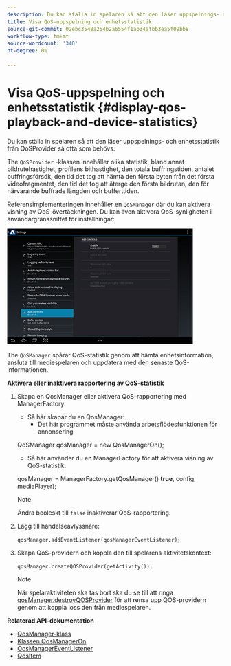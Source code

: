 ```yaml
---
description: Du kan ställa in spelaren så att den läser uppspelnings- och enhetsstatistik från QoSProvider så ofta som behövs.
title: Visa QoS-uppspelning och enhetsstatistik
source-git-commit: 02ebc3548a254b2a6554f1ab34afbb3ea5f09bb8
workflow-type: tm+mt
source-wordcount: '340'
ht-degree: 0%

---
```


# Visa QoS-uppspelning och enhetsstatistik {#display-qos-playback-and-device-statistics}

Du kan ställa in spelaren så att den läser uppspelnings- och enhetsstatistik från QoSProvider så ofta som behövs.

The `QoSProvider` -klassen innehåller olika statistik, bland annat bildrutehastighet, profilens bithastighet, den totala buffringstiden, antalet buffringsförsök, den tid det tog att hämta den första byten från det första videofragmentet, den tid det tog att återge den första bildrutan, den för närvarande buffrade längden och bufferttiden.

Referensimplementeringen innehåller en `QoSManager` där du kan aktivera visning av QoS-övertäckningen. Du kan även aktivera QoS-synligheten i användargränssnittet för inställningar:

![](assets/qos-configuration.jpg)

The `QoSManager` spårar QoS-statistik genom att hämta enhetsinformation, ansluta till mediespelaren och uppdatera med den senaste QoS-informationen.

**Aktivera eller inaktivera rapportering av QoS-statistik**

1. Skapa en QosManager eller aktivera QoS-rapportering med ManagerFactory.

   * Så här skapar du en QosManager:
      * Det här programmet måste använda arbetsflödesfunktionen för annonsering

   QoSManager qosManager = new QosManagerOn();

   * Så här använder du en ManagerFactory för att aktivera visning av QoS-statistik:

   qosManager = ManagerFactory.getQosManager()
   <b>true</b>, config, mediaPlayer);

   >[!NOTE]
   >
   >Ändra booleskt till `false` inaktiverar QoS-rapportering.

2. Lägg till händelseavlyssnare:

   `qosManager.addEventListener(qosManagerEventListener);`

3. Skapa QoS-providern och koppla den till spelarens aktivitetskontext:

   `qosManager.createQOSProvider(getActivity());`

   >[!NOTE]
   >
   >När spelaraktiviteten ska tas bort ska du se till att ringa [qosManager.destroyQOSProvider](https://help.adobe.com/en_US/primetime/reference_implementation/android/javadoc/com/adobe/primetime/reference/manager/QosManager.html#destroyQOSProvider()) för att rensa upp QOS-providern genom att koppla loss den från mediespelaren.

**Relaterad API-dokumentation**

* [QosManager-klass](https://help.adobe.com/en_US/primetime/api/reference_implementation/android/javadoc/com/adobe/primetime/reference/manager/QosManager.html)
* [Klassen QosManagerOn](https://help.adobe.com/en_US/primetime/api/reference_implementation/android/javadoc/com/adobe/primetime/reference/manager/QosManagerOn.html)
* [QosManagerEventListener](https://help.adobe.com/en_US/primetime/api/reference_implementation/android/javadoc/com/adobe/primetime/reference/manager/QosManager.QosManagerEventListener.html)
* [QosItem](https://help.adobe.com/en_US/primetime/api/reference_implementation/android/javadoc/com/adobe/primetime/reference/manager/QosManager.QosItem.html)
